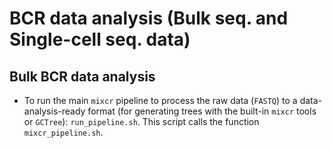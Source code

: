 # BCR data analysis (Bulk seq. and Single-cell seq. data)

## Bulk BCR data analysis

- To run the main `mixcr` pipeline to process the raw data (`FASTQ`) to a data-analysis-ready format (for generating trees with the built-in `mixcr` tools or `GCTree`): `run_pipeline.sh`. This script calls the function `mixcr_pipeline.sh`. 

